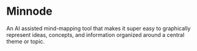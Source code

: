 # Minnode
An AI assisted mind-mapping tool that makes it super easy to graphically represent ideas, concepts, and information organized around a central theme or topic.
